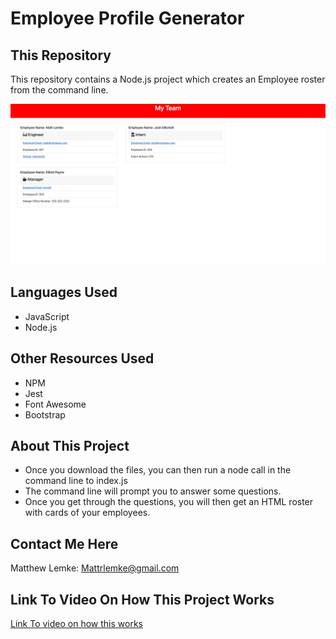 # Employee Profile Generator

## This Repository
This repository contains a Node.js project which creates an Employee roster from the command line.

![Image of Sample HTML](https://github.com/MLemke24/Employee-Profile-Generator/blob/main/assets/screencapture-file-Users-matthewlemke-Desktop-Projects-Employee-Profile-Generator-index-html-2021-04-16-21_54_00.jpg?raw=true)


## Languages Used
* JavaScript
* Node.js

## Other Resources Used
* NPM
* Jest
* Font Awesome
* Bootstrap

## About This Project
* Once you download the files, you can then run a node call in the command line to index.js
* The command line will prompt you to answer some questions.
* Once you get through the questions, you will then get an HTML roster with cards of your employees.



##  Contact Me Here
Matthew Lemke: Mattrlemke@gmail.com

## Link To Video On How This Project Works
[Link To video on how this works](https://drive.google.com/file/d/1wLGUHUrERy-n2MkRVjap14IX8xirpzju/view`)

